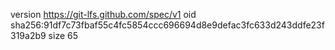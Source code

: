 version https://git-lfs.github.com/spec/v1
oid sha256:91df7c73fbaf55c4fc5854ccc696694d8e9defac3fc633d243ddfe23f319a2b9
size 65
